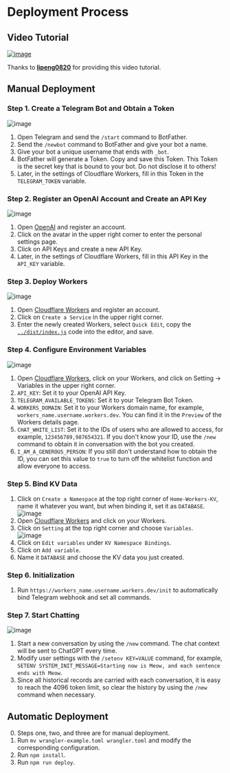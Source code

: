 # Deployment Process

## Video Tutorial

<a href="https://youtu.be/BvxrZ3WMrLE"><img style="max-width: 600px;" alt="image" src="https://user-images.githubusercontent.com/9513891/223895059-1ffa48c7-8801-4d7b-b9d3-15c857d03225.png"></a>

Thanks to [**lipeng0820**](https://www.youtube.com/@lipeng0820) for providing this video tutorial.

## Manual Deployment

### Step 1. Create a Telegram Bot and Obtain a Token

<img style="max-width: 600px;" alt="image" src="https://user-images.githubusercontent.com/9513891/222916992-b393178e-2c41-4a65-a962-96f776f652bd.png">

1. Open Telegram and send the `/start` command to BotFather.
2. Send the `/newbot` command to BotFather and give your bot a name.
3. Give your bot a unique username that ends with `_bot`.
4. BotFather will generate a Token. Copy and save this Token. This Token is the secret key that is bound to your bot. Do not disclose it to others!
5. Later, in the settings of Cloudflare Workers, fill in this Token in the `TELEGRAM_TOKEN` variable.

### Step 2. Register an OpenAI Account and Create an API Key

<img style="max-width: 600px;" alt="image" src="https://user-images.githubusercontent.com/9513891/222917026-dd9bebcb-f4d4-4f8a-a836-5e89d220bbb9.png">

1. Open [OpenAI](https://platform.openai.com) and register an account.
2. Click on the avatar in the upper right corner to enter the personal settings page.
3. Click on API Keys and create a new API Key.
4. Later, in the settings of Cloudflare Workers, fill in this API Key in the `API_KEY` variable.

### Step 3. Deploy Workers

<img style="max-width: 600px;" alt="image" src="https://user-images.githubusercontent.com/9513891/222917036-fe70d0e9-3ddf-4c4a-9651-990bb84e4e92.png">

1. Open [Cloudflare Workers](https://dash.cloudflare.com/?to=/:account/workers) and register an account.
2. Click on `Create a Service` in the upper right corner.
3. Enter the newly created Workers, select `Quick Edit`, copy the [`../dist/index.js`](../../../dist/index.js) code into the editor, and save.

### Step 4. Configure Environment Variables

<img style="max-width: 600px;" alt="image" src="https://user-images.githubusercontent.com/9513891/222916940-cc4ce79c-f531-4d73-a215-943cb394787a.png">

1. Open [Cloudflare Workers](https://dash.cloudflare.com/?to=/:account/workers), click on your Workers, and click on Setting -> Variables in the upper right corner.
2. `API_KEY`: Set it to your OpenAI API Key.
3. `TELEGRAM_AVAILABLE_TOKENS`: Set it to your Telegram Bot Token.
4. `WORKERS_DOMAIN`: Set it to your Workers domain name, for example, `workers_name.username.workers.dev`. You can find it in the `Preview` of the Workers details page.
5. `CHAT_WHITE_LIST`: Set it to the IDs of users who are allowed to access, for example, `123456789,987654321`. If you don't know your ID, use the `/new` command to obtain it in conversation with the bot you created.
6. `I_AM_A_GENEROUS_PERSON`: If you still don't understand how to obtain the ID, you can set this value to `true` to turn off the whitelist function and allow everyone to access.


### Step 5. Bind KV Data
1. Click on `Create a Namespace` at the top right corner of `Home-Workers-KV`, name it whatever you want, but when binding it, set it as `DATABASE`. <br><img style="max-width: 600px;" alt="image" src="https://user-images.githubusercontent.com/9513891/222916810-f31c4900-297b-4a33-8430-7c638e6f9358.png">
2. Open [Cloudflare Workers](https://dash.cloudflare.com/?to=/:account/workers) and click on your Workers.
3. Click on `Setting` at the top right corner and choose `Variables`. <br><img style="max-width: 600px;" alt="image" src="https://user-images.githubusercontent.com/9513891/222916832-697a7bb6-70e2-421d-b88e-899bd24007de.png">
4. Click on `Edit variables` under `KV Namespace Bindings`.
5. Click on `Add variable`.
6. Name it `DATABASE` and choose the KV data you just created.

### Step 6. Initialization
1. Run `https://workers_name.username.workers.dev/init` to automatically bind Telegram webhook and set all commands.

### Step 7. Start Chatting
<img style="max-width: 600px;" alt="image" src="https://user-images.githubusercontent.com/9513891/222917106-2bbc09ea-f018-489e-a7b9-317461348341.png">

1. Start a new conversation by using the `/new` command. The chat context will be sent to ChatGPT every time.
2. Modify user settings with the `/setenv KEY=VALUE` command, for example, `SETENV SYSTEM_INIT_MESSAGE=Starting now is Meow, and each sentence ends with Meow`.
3. Since all historical records are carried with each conversation, it is easy to reach the 4096 token limit, so clear the history by using the `/new` command when necessary.

## Automatic Deployment
0. Steps one, two, and three are for manual deployment.
1. Run `mv wrangler-example.toml wrangler.toml` and modify the corresponding configuration.
2. Run `npm install`.
3. Run `npm run deploy`.